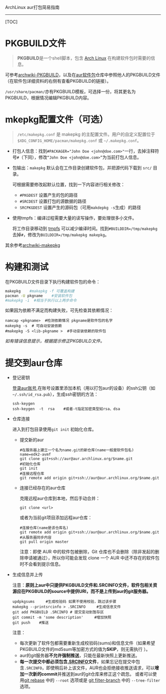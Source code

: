 ArchLinux aur打包简易指南

---

[TOC]

# PKGBUILD文件

> **PKGBUILD**是一个shell脚本，包含 [Arch Linux](https://wiki.archlinux.org/index.php/Arch_Linux) 在构建软件包时需要的信息。

可参考[archwiki-PKGBUILD](https://wiki.archlinux.org/index.php/PKGBUILD_(%E7%AE%80%E4%BD%93%E4%B8%AD%E6%96%87))，以及在[aur软件包](https://aur.archlinux.org/packages/)仓库中参照他人的PKGBUILD文件（在软件包详细资料的右侧有查看PKGBUILD的链接）。

`/usr/share/pacman/`亦有PKGBUILD模板，可选择一份，将其更名为PKGBUILD，根据情况编辑PKGBUILD内容。



# mkepkg配置文件（可选）

> `/etc/makepkg.conf` 是 makepkg 的主配置文件。用户的自定义配置位于 `$XDG_CONFIG_HOME/pacman/makepkg.conf` 或 `~/.makepkg.conf`。

- 打包人信息：找到`#PACKAGER="John Doe <john@doe.com>"`一行，去掉注释符号`#`（下同），修改`“John Doe <john@doe.com>”`为当前打包人信息。

- 包输出：`makepkg` 默认会在工作目录创建软件包，并把源代码下载到 `src/` 目录。

  可根据需要修改起默认位置，找到一下内容进行相关修改：

  - `#PKGDEST` 设置产生的包的路径
  - `#SRCDEST` 设置打包的源数据的路径
  - `SRCPKGDEST` 设置产生的源码包（可用`makdepkg -s`生成）的路径

- 使用tmpfs：编译过程需要大量的读写操作，要处理很多小文件。

  将工作目录移动到 [tmpfs](https://wiki.archlinux.org/index.php/Tmpfs) 可以减少编译时间。找到`#BUILDDIR=/tmp/makepkg`去掉`#`，修改为`BUILDDIR=/tmp/makepkg makepkg`。

其余参考[archwiki-makepkg](https://wiki.archlinux.org/index.php/Makepkg_(%E7%AE%80%E4%BD%93%E4%B8%AD%E6%96%87)#.E9.85.8D.E7.BD.AE)


# 构建和测试

在PKGBUILD文件目录下执行构建软件包的命令：

```bash
makepkg    #makepkg -f 可覆盖构建
pacman -U pkgname    #安装软件包
#makepkg -i  #相当于执行以上两步命令
```

如果因为依赖不满足而构建失败，可先检查其依赖情况：

```shell
namcap <pkgname>  #检测依赖情况 pkgname是软件包的名字
makepkg -s  # 可自动安装依赖
#makepkg -S <lib-pkgname >  #手动安装依赖的软件包
```

*如有错误信息提示，根据提示修正PKGBUILD文件。*

# 提交到aur仓库

- 登记密钥

  [登录aur账号](https://aur.archlinux.org/),在账号设置里添加本机（用以打包aur的设备）的ssh公钥（如`~/.ssh/id_rsa.pub`），生成ssh密钥的方法：

  ```shell
  ssh-keygen
  ssh-keygen  -t  rsa    #或者-t指定加密类型如rsa、dsa
  ```

- 仓库连接

  进入到打包目录使用`git init`  初始化仓库。

  - 提交新的aur

    ```shell
    #在服务器上建立一个名为name.git的新仓库(name一般是软件包名)
    name=edk2-avmf
    git clone git+ssh://aur@aur.archlinux.org/$name.git
    #初始化仓库
    git init
    #连接远程仓库
    git remote add origin git+ssh://aur@aur.archlinux.org/$name.git
    ```

  - 连接已经存在的aur仓库

    克隆远程aur仓库到本地，然后手动合并：
    
    ```shell
    git clone <url>
    ```
    
    或者为当前git项目添加远程aur仓库：
    
    ```shell
    #连接仓库(name是该仓库名)
    git remote add origin git+ssh://aur@aur.archlinux.org/$name.git
    #从服务器同步内容
    git pull origin master
    ```
    
    注意：即使 AUR 中的软件包被删除，Git 仓库也不会删除（除非发起的删除申请被通过），所以你可能会发现 clone 一个 AUR 中还不存在的软件包时不会看到提示信息。

- 生成信息并上传

  注意：**原则上aur中只提供PKGBUILD文件和.SRCINFO文件，软件包相关资源应在PKGBUILD的source中提供URI，而不是上传到aur的git服务器。**

  ```shell
  updpkgsums     #生成校验码 如果不使用校验，跳过该步骤
  makepkg --printsrcinfo > .SRCINFO     #生成信息文件
  git add PKGBUILD .SRCINFO	# 提交变动到暂存区
  git commit -m 'some description'     #增加快照
  git push    #推送 
  ```

  注意：

  - 每次更新了软件包都需要重新生成校验码(sums)和信息文件（如果希望PKGBUILD文件的md5sum等加密方式的值为**SKIP**，则无需执行 ）。
  - aur的git服务器**不允许强制推送**，只能在最新快照上更新推送。
  - **每一次提交中都必须包含[.SRCINFO](https://wiki.archlinux.org/index.php/.SRCINFO)文件**，如果忘记在提交中包含`.SRCINFO`，即使稍后补上该文件，AUR也会拒绝接收推送请求，可以**增加一次新的commit**并推送到aur的git仓库来修正这个疏忽。 或者可以使用[git rebase](https://git-scm.com/docs/git-rebase) 中的 `--root` 选项或是 [git filter-branch](https://git-scm.com/docs/git-filter-branch) 中的 `--tree-filter` 选项。

